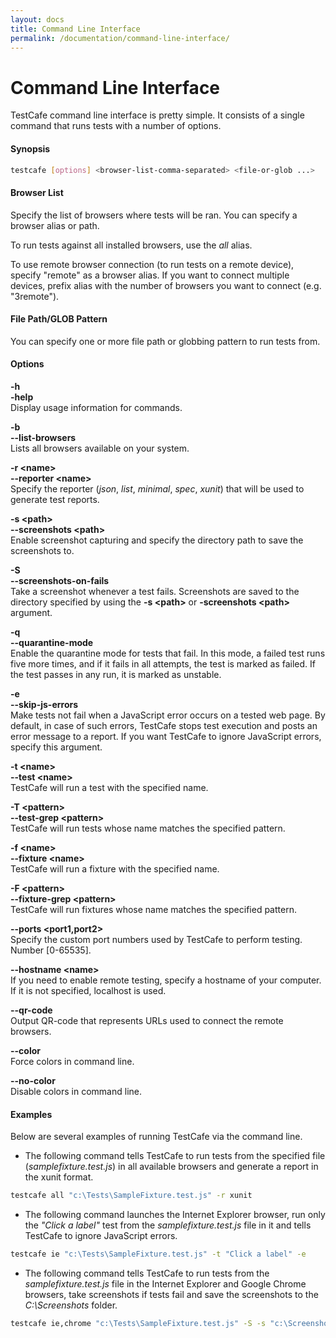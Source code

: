 ```yaml
---
layout: docs
title: Command Line Interface
permalink: /documentation/command-line-interface/
---
```

# Command Line Interface

TestCafe command line interface is pretty simple.
It consists of a single command that runs tests with a number of options.

#### Synopsis

```sh
testcafe [options] <browser-list-comma-separated> <file-or-glob ...>
```

#### Browser List

Specify the list of browsers where tests will be ran.
You can specify a browser alias or path.

To run tests against all installed browsers, use the *all* alias.

To use remote browser connection (to run tests on a remote device),
specify "remote" as a browser alias. If you want to connect multiple devices,
prefix alias with the number of browsers you want to connect (e.g. "3remote").

#### File Path/GLOB Pattern

You can specify one or more file path or globbing pattern to run tests from.

#### Options

**-h**  
**-help**  
Display usage information for commands.

**-b**  
**--list-browsers**  
Lists all browsers available on your system.

**-r \<name\>**  
**--reporter \<name\>**  
Specify the reporter (*json*, *list*, *minimal*, *spec*, *xunit*) that will be
used to generate test reports.

**-s \<path\>**  
**--screenshots \<path\>**  
Enable screenshot capturing and specify the directory path
to save the screenshots to.

**-S**  
**--screenshots-on-fails**  
Take a screenshot whenever a test fails. Screenshots are saved to the directory
specified by using the **-s \<path\>** or **-screenshots \<path\>** argument.

**-q**  
**--quarantine-mode**  
Enable the quarantine mode for tests that fail. In this mode,
a failed test runs five more times, and if it fails in all attempts,
the test is marked as failed. If the test passes in any run,
it is marked as unstable.

**-e**  
**--skip-js-errors**  
Make tests not fail when a JavaScript error occurs on a tested web page.
By default, in case of such errors, TestCafe stops test execution and posts
an error message to a report. If you want TestCafe to ignore JavaScript errors,
specify this argument.

**-t \<name\>**  
**--test \<name\>**  
TestCafe will run a test with the specified name.

**-T \<pattern\>**  
**--test-grep \<pattern\>**  
TestCafe will run tests whose name matches the specified pattern.

**-f \<name\>**  
**--fixture \<name\>**  
TestCafe will run a fixture with the specified name.

**-F \<pattern\>**  
**--fixture-grep \<pattern\>**  
TestCafe will run fixtures whose name matches the specified pattern.

**--ports \<port1,port2\>**  
Specify the custom port numbers used by TestCafe to perform testing. Number [0-65535].

**--hostname \<name\>**  
If you need to enable remote testing, specify a hostname of your computer.
If it is not specified, localhost is used.

**--qr-code**  
Output QR-code that represents URLs used to connect the remote browsers.

**--color**  
Force colors in command line.

**--no-color**  
Disable colors in command line.

#### Examples

Below are several examples of running TestCafe via the command line.

* The following command tells TestCafe to run tests from the specified file
  (*samplefixture.test.js*) in all available browsers and generate
  a report in the xunit format.

```sh
testcafe all "c:\Tests\SampleFixture.test.js" -r xunit
```

* The following command launches the Internet Explorer browser, run only the
  *"Click a label"* test from the *samplefixture.test.js* file in it and tells
  TestCafe to ignore JavaScript errors.

```sh
testcafe ie "c:\Tests\SampleFixture.test.js" -t "Click a label" -e
```

* The following command tells TestCafe to run tests from the
  *samplefixture.test.js* file in the Internet Explorer and
  Google Chrome browsers, take screenshots if tests fail
  and save the screenshots to the *C:\Screenshots* folder.

```sh
testcafe ie,chrome "c:\Tests\SampleFixture.test.js" -S -s "c:\Screenshots"
```
